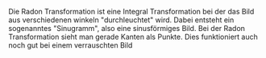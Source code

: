 Die Radon Transformation ist eine Integral Transformation bei der das Bild aus verschiedenen winkeln "durchleuchtet" wird. Dabei entsteht ein sogenanntes "Sinugramm", also eine sinusförmiges Bild.
Bei der Radon Transformation sieht man gerade Kanten als Punkte. Dies funktioniert auch noch gut bei einem verrauschten Bild